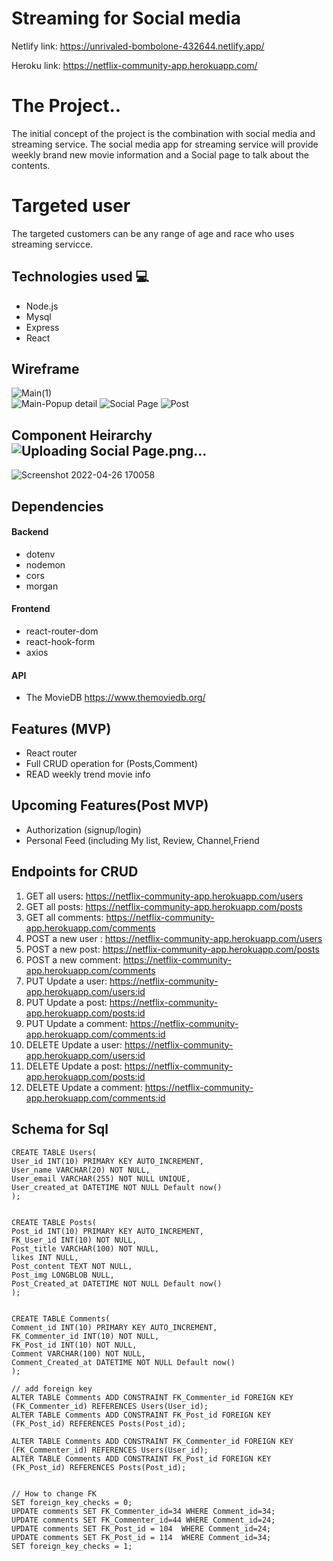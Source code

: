 #  Streaming for Social media

Netlify link: https://unrivaled-bombolone-432644.netlify.app/

Heroku link: https://netflix-community-app.herokuapp.com/


# The Project..

The initial concept of the project is the combination with social media and streaming service. 
The social media app for streaming service will provide weekly brand new movie information and a Social page to talk about the contents. 

# Targeted user
 The targeted customers can be any range of age and race who uses streaming servicce.

## Technologies used :computer:
- Node.js
- Mysql
- Express
- React
  
## Wireframe
![Main(1)](https://user-images.githubusercontent.com/97911806/165415908-55cc9a58-88f8-4e4d-91d9-7c9d31fae1f4.png)
<br />
![Main-Popup detail](https://user-images.githubusercontent.com/97911806/165415923-adbaf9c7-425e-4c61-a992-c5220267c67b.png)
![Social Page](https://user-images.githubusercontent.com/97911806/165415964-fd837b0e-da0f-4a8c-95b6-084be55781ae.png)
![Post](https://user-images.githubusercontent.com/97911806/165415976-a3cb84da-44b0-45c9-b11b-c7e0db6fcda1.png)



## Component Heirarchy![Uploading Social Page.png…]()


![Screenshot 2022-04-26 170058](https://user-images.githubusercontent.com/97997227/165391737-1976242e-1fd2-49eb-8872-c7f4b5b41ba0.png)


## Dependencies
#### Backend
- dotenv
- nodemon
- cors
- morgan
#### Frontend
 - react-router-dom
 - react-hook-form
 - axios
#### API 
- The MovieDB
https://www.themoviedb.org/

## Features (MVP)
- React router
- Full CRUD operation for (Posts,Comment)
- READ weekly trend movie info

## Upcoming Features(Post MVP)
- Authorization (signup/login)
- Personal Feed (including My list, Review, Channel,Friend 

## Endpoints for CRUD
1. GET  all users: https://netflix-community-app.herokuapp.com/users
2. GET  all posts: https://netflix-community-app.herokuapp.com/posts
3. GET  all comments: https://netflix-community-app.herokuapp.com/comments
4. POST a new user : https://netflix-community-app.herokuapp.com/users
5. POST a new post: https://netflix-community-app.herokuapp.com/posts
6. POST a new comment: https://netflix-community-app.herokuapp.com/comments
7. PUT  Update a user: https://netflix-community-app.herokuapp.com/users:id
8. PUT  Update a post: https://netflix-community-app.herokuapp.com/posts:id
9. PUT  Update a comment: https://netflix-community-app.herokuapp.com/comments:id
10. DELETE  Update a user: https://netflix-community-app.herokuapp.com/users:id
11. DELETE  Update a post: https://netflix-community-app.herokuapp.com/posts:id
12. DELETE  Update a comment: https://netflix-community-app.herokuapp.com/comments:id


## Schema for Sql
```
CREATE TABLE Users(
User_id INT(10) PRIMARY KEY AUTO_INCREMENT,
User_name VARCHAR(20) NOT NULL, 
User_email VARCHAR(255) NOT NULL UNIQUE,
User_created_at DATETIME NOT NULL Default now()
);


CREATE TABLE Posts(
Post_id INT(10) PRIMARY KEY AUTO_INCREMENT,
FK_User_id INT(10) NOT NULL,
Post_title VARCHAR(100) NOT NULL,
likes INT NULL,
Post_content TEXT NOT NULL,
Post_img LONGBLOB NULL,
Post_Created_at DATETIME NOT NULL Default now()
);


CREATE TABLE Comments(
Comment_id INT(10) PRIMARY KEY AUTO_INCREMENT, 
FK_Commenter_id INT(10) NOT NULL,
FK_Post_id INT(10) NOT NULL,
Comment VARCHAR(100) NOT NULL,
Comment_Created_at DATETIME NOT NULL Default now()
);

// add foreign key
ALTER TABLE Comments ADD CONSTRAINT FK_Commenter_id FOREIGN KEY (FK_Commenter_id) REFERENCES Users(User_id);
ALTER TABLE Comments ADD CONSTRAINT FK_Post_id FOREIGN KEY (FK_Post_id) REFERENCES Posts(Post_id);

ALTER TABLE Comments ADD CONSTRAINT FK_Commenter_id FOREIGN KEY (FK_Commenter_id) REFERENCES Users(User_id);
ALTER TABLE Comments ADD CONSTRAINT FK_Post_id FOREIGN KEY (FK_Post_id) REFERENCES Posts(Post_id);


// How to change FK 
SET foreign_key_checks = 0;
UPDATE comments SET FK_Commenter_id=34 WHERE Comment_id=34;
UPDATE comments SET FK_Commenter_id=44 WHERE Comment_id=24;
UPDATE comments SET FK_Post_id = 104  WHERE Comment_id=24;
UPDATE comments SET FK_Post_id = 114  WHERE Comment_id=34;
SET foreign_key_checks = 1;

```
